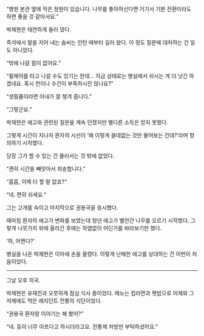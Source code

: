 “병원 본관 옆에 작은 정원이 있습니다. 나무를 좋아하신다면 거기서 기분 전환이라도 하면 좋을 것 같아서요.”

박재현은 태연하게 둘러 댔다.

즉석에서 말을 지어 내는 솜씨는 인턴 때부터 길러 왔다. 이 정도 질문에 대처하는 건 일도 아니었다.

“밖에 나갈 힘이 없어요.”

“휠체어를 타고 나갈 수도 있기는 한데… 지금 상태로는 병실에서 쉬시는 게 더 낫긴 하겠네요. 혹시 천이나 수건이 부족하시진 않나요?”

“생필품이라면 아내가 잘 챙겨 줍니다.”

“그렇군요.”

박재현은 에고와 관련된 질문을 계속 던졌지만 별다른 소득은 얻지 못했다.

그렇게 시간이 지나자 환자의 시선이 ‘왜 이렇게 쓸데없는 것만 물어보는 건데?’라며 항의하기 시작했다.

당장 그가 할 수 있는 건 물러서는 것 밖에 없었다.

“괜히 시간을 빼앗아서 죄송합니다.”

“흠흠, 이제 더 할 말 없죠?”

“네. 편히 쉬세요.”

그는 고개를 숙이고 마지막으로 권용국을 응시했다.

때마침 환자의 에고가 변화를 보였는데 청년 에고가 별안간 나무를 오르기 시작했다. 그렇게 나뭇가지 위에 올라간 후에는 하염없이 어딘가를 바라보기만 했다.

‘하, 어쩐다?’

병실을 나온 박재현은 이마에 손을 올렸다. 이렇게 난해한 에고를 상대하는 건 이번이 처음이었다.

* * *

그날 오후 의국.

박재현은 유재진과 오붓하게 점심 식사 중이었다. 메뉴는 컵라면과 햇밥으로 어제와 그저께에도 먹은 레지던트 전통의 식단이었다.

“권용국 환자랑 이야기는 해 봤어?”

“네. 등이 너무 아프다고 하시더라고요. 진통제 처방만 부탁하셨어요.”
